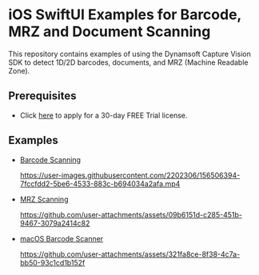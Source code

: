 # iOS SwiftUI Examples for Barcode, MRZ and Document Scanning
This repository contains examples of using the Dynamsoft Capture Vision SDK to detect 1D/2D barcodes, documents, and MRZ (Machine Readable Zone).


## Prerequisites
- Click [here](https://www.dynamsoft.com/customer/license/trialLicense/?product=dcv&package=cross-platform) to apply for a 30-day FREE Trial license.

## Examples
- [Barcode Scanning](./examples/barcode/)
    
    https://user-images.githubusercontent.com/2202306/156506394-7fccfdd2-5be6-4533-883c-b694034a2afa.mp4

- [MRZ Scanning](./examples/mrz/)

    https://github.com/user-attachments/assets/09b6151d-c285-451b-9467-3079a2414c82

- [macOS Barcode Scanner](./examples/capture_vision/)
    
    https://github.com/user-attachments/assets/321fa8ce-8f38-4c7a-bb50-93c1cd1b152f